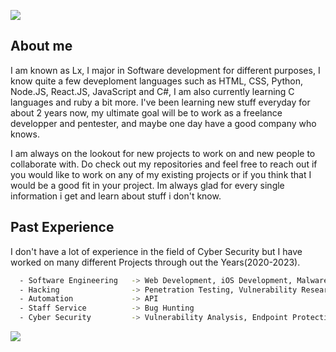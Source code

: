 ![](https://media.discordapp.net/attachments/874652532255907941/1137135243191668776/Banner_Electronica_y_Tecnologia_Exhibicion_Moderno_Retractable_Azul_y_Rosa_1.png?width=1440&height=360)


## About me

I am  known as Lx, I major in Software development for different purposes, I know quite a few deveploment languages such as HTML, CSS, Python, Node.JS, React.JS, JavaScript and C#, I am also currently learning C languages and ruby a bit more. I've been learning new stuff everyday for about 2 years now, my ultimate goal will be to work as a freelance developper and pentester, and maybe one day have a good company who knows.

I am always on the lookout for new projects to work on and new people to collaborate with. Do check out my repositories and feel free to reach out if you would like to work on any of my existing projects or if you think that I would be a good fit in your project. Im always glad for every single information i get and learn about stuff i don't know.

## Past Experience
I don't have a lot of experience in the field of Cyber Security but I have worked on many 
different Projects through out the Years(2020-2023).

```bash
  - Software Engineering   -> Web Development, iOS Development, Malware Development, MacOS Development
  - Hacking                -> Penetration Testing, Vulnerability Research, Info Gathering
  - Automation             -> API 
  - Staff Service          -> Bug Hunting
  - Cyber Security         -> Vulnerability Analysis, Endpoint Protection, Network Security
```
![](file:///C:/Users/Lx/Downloads/standard.gif)
